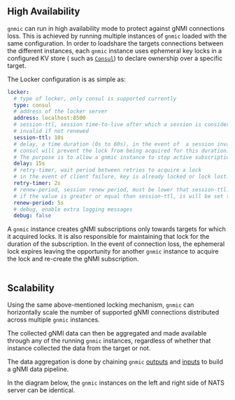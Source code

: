## High Availability

`gnmic` can run in high availability mode to protect against gNMI connections loss. 
This is achieved by running multiple instances of `gnmic` loaded with the same configuration. 
In order to loadshare the targets connections between the different instances, each `gnmic` instance uses ephemeral key locks in a configured KV store ( such as [`Consul`](https://www.consul.io/)) to declare ownership over a specific target.

The Locker configuration is as simple as:

```yaml
locker:
  # type of locker, only consul is supported currently
  type: consul
  # address of the locker server
  address: localhost:8500
  # session-ttl, session time-to-live after which a session is considered 
  # invalid if not renewed
  session-ttl: 10s
  # delay, a time duration (0s to 60s), in the event of  a session invalidation 
  # consul will prevent the lock from being acquired for this duration.
  # The purpose is to allow a gnmic instance to stop active subscriptions before another one takes over.
  delay: 15s
  # retry-timer, wait period between retries to acquire a lock 
  # in the event of client failure, key is already locked or lock lost.
  retry-timer: 2s
  # renew-period, session renew period, must be lower that session-ttl. 
  # if the value is greater or equal than session-ttl, is will be set to half of session-ttl
  renew-period: 5s
  # debug, enable extra logging messages
  debug: false
```

A `gnmic` instance creates gNMI subscriptions only towards targets for which it acquired locks. It is also responsible for maintaining that lock for the duration of the subscription.
In the event of connection loss, the ephemeral lock expires leaving the opportunity for another `gnmic` instance to acquire the lock and re-create the gNMI subscription.

<div class="mxgraph" style="max-width:100%;border:1px solid transparent;margin:0 auto; display:block;" data-mxgraph="{&quot;page&quot;:12,&quot;zoom&quot;:1.4,&quot;highlight&quot;:&quot;#0000ff&quot;,&quot;nav&quot;:true,&quot;check-visible-state&quot;:true,&quot;resize&quot;:true,&quot;url&quot;:&quot;https://raw.githubusercontent.com/karimra/gnmic/diagrams/diagrams//locking.drawio&quot;}"></div>

<script type="text/javascript" src="https://cdn.jsdelivr.net/gh/hellt/drawio-js@main/embed2.js?&fetch=https%3A%2F%2Fraw.githubusercontent.com%2Fkarimra%2Fgnmic%2Fdiagrams%2F/locking.drawio" async></script>

## Scalability

Using the same above-mentioned locking mechanism, `gnmic` can horizontally scale the number of supported gNMI connections distributed across multiple `gnmic` instances.

The collected gNMI data can then be aggregated and made available through any of the running `gnmic` instances, regardless of whether that instance collected the data from the target or not.

The data aggregation is done by chaining `gnmic` [outputs](multi_outputs/output_intro.md) and [inputs](inputs/input_intro.md) to build a gNMI data pipeline.

In the diagram below, the `gnmic` instances on the left and right side of NATS server can be identical.

<div class="mxgraph" style="max-width:100%;border:1px solid transparent;margin:0 auto; display:block;" data-mxgraph="{&quot;page&quot;:12,&quot;zoom&quot;:1.4,&quot;highlight&quot;:&quot;#0000ff&quot;,&quot;nav&quot;:true,&quot;check-visible-state&quot;:true,&quot;resize&quot;:true,&quot;url&quot;:&quot;https://raw.githubusercontent.com/karimra/gnmic/diagrams/diagrams//scalability.drawio&quot;}"></div>

<script type="text/javascript" src="https://cdn.jsdelivr.net/gh/hellt/drawio-js@main/embed2.js?&fetch=https%3A%2F%2Fraw.githubusercontent.com%2Fkarimra%2Fgnmic%2Fdiagrams%2F/scalability.drawio" async></script>